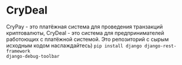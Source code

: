 # CryDeal
CryPay - это платёжная система для проведения транзакций криптовалюты,
CryDeal - это система для предпринимателей работоющих с платёжной системой.
Это репозиторий с сырым исходным кодом наслаждайтесь)
<code>pip install django django-rest-framework django-debug-toolbar</code>


